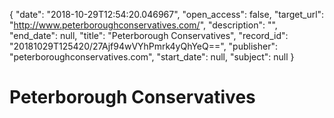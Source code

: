 {
  "date": "2018-10-29T12:54:20.046967", 
  "open_access": false, 
  "target_url": "http://www.peterboroughconservatives.com/", 
  "description": "", 
  "end_date": null, 
  "title": "Peterborough Conservatives", 
  "record_id": "20181029T125420/27Ajf94wVYhPmrk4yQhYeQ==", 
  "publisher": "peterboroughconservatives.com", 
  "start_date": null, 
  "subject": null
}

# Peterborough Conservatives

